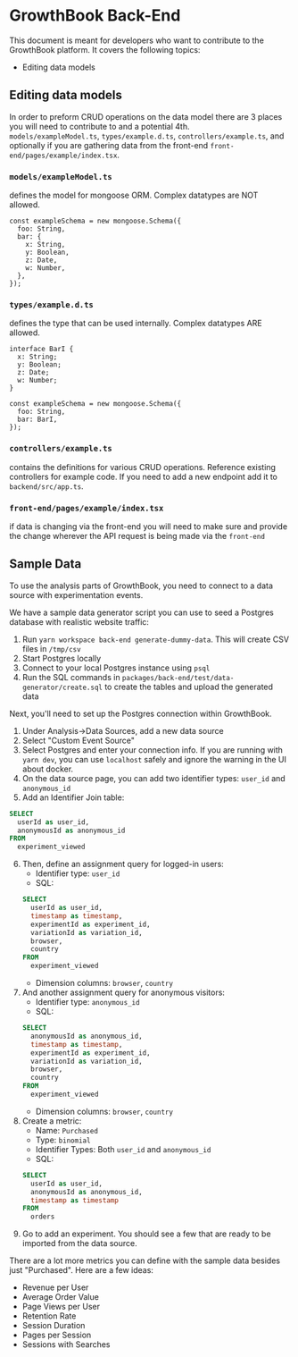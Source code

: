 # GrowthBook Back-End

This document is meant for developers who want to contribute to the GrowthBook platform. It covers the following topics:

- Editing data models

## Editing data models

In order to preform CRUD operations on the data model there are 3 places you will need to contribute to and a potential 4th.  
`models/exampleModel.ts`, `types/example.d.ts`, `controllers/example.ts`, and optionally if you are gathering data from the
front-end `front-end/pages/example/index.tsx`.

### `models/exampleModel.ts`

defines the model for mongoose ORM. Complex datatypes are NOT allowed.

```tsx
const exampleSchema = new mongoose.Schema({
  foo: String,
  bar: {
    x: String,
    y: Boolean,
    z: Date,
    w: Number,
  },
});
```

### `types/example.d.ts`

defines the type that can be used internally. Complex datatypes ARE allowed.

```tsx
interface BarI {
  x: String;
  y: Boolean;
  z: Date;
  w: Number;
}

const exampleSchema = new mongoose.Schema({
  foo: String,
  bar: BarI,
});
```

### `controllers/example.ts`

contains the definitions for various CRUD operations. Reference existing controllers for example code. If you need to add
a new endpoint add it to `backend/src/app.ts`.

### `front-end/pages/example/index.tsx`

if data is changing via the front-end you will need to make sure and provide the change wherever the API request is being
made via the `front-end`


## Sample Data

To use the analysis parts of GrowthBook, you need to connect to a data source with experimentation events.

We have a sample data generator script you can use to seed a Postgres database with realistic website traffic:

1. Run `yarn workspace back-end generate-dummy-data`.  This will create CSV files in `/tmp/csv`
2. Start Postgres locally
3. Connect to your local Postgres instance using `psql`
4. Run the SQL commands in `packages/back-end/test/data-generator/create.sql` to create the tables and upload the generated data

Next, you'll need to set up the Postgres connection within GrowthBook.

1. Under Analysis->Data Sources, add a new data source
2. Select "Custom Event Source"
3. Select Postgres and enter your connection info. If you are running with `yarn dev`, you can use `localhost` safely and ignore the warning in the UI about docker.
4. On the data source page, you can add two identifier types: `user_id` and `anonymous_id`
5. Add an Identifier Join table:
  ```sql
  SELECT
    userId as user_id,
    anonymousId as anonymous_id
  FROM
    experiment_viewed
  ```
6. Then, define an assignment query for logged-in users:
   - Identifier type: `user_id`
   - SQL:
    ```sql
    SELECT
      userId as user_id,
      timestamp as timestamp,
      experimentId as experiment_id,
      variationId as variation_id,
      browser,
      country
    FROM
      experiment_viewed
    ```
   - Dimension columns: `browser`, `country`
7. And another assignment query for anonymous visitors:
   - Identifier type: `anonymous_id`
   - SQL:
    ```sql
    SELECT
      anonymousId as anonymous_id,
      timestamp as timestamp,
      experimentId as experiment_id,
      variationId as variation_id,
      browser,
      country
    FROM
      experiment_viewed
    ```
   - Dimension columns: `browser`, `country`
8. Create a metric:
   - Name: `Purchased`
   - Type: `binomial`
   - Identifier Types: Both `user_id` and `anonymous_id`
   - SQL:
    ```sql
    SELECT
      userId as user_id,
      anonymousId as anonymous_id,
      timestamp as timestamp
    FROM
      orders
    ```
9. Go to add an experiment. You should see a few that are ready to be imported from the data source.

There are a lot more metrics you can define with the sample data besides just "Purchased". Here are a few ideas:
- Revenue per User
- Average Order Value
- Page Views per User
- Retention Rate
- Session Duration
- Pages per Session
- Sessions with Searches
